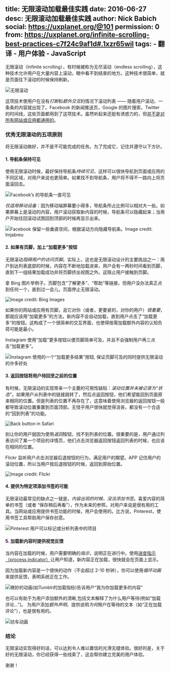 title: 无限滚动加载最佳实践
date: 2016-06-27
desc: 无限滚动加载最佳实践
author: Nick Babich
social: https://uxplanet.org/@101
permission: 0
from: https://uxplanet.org/infinite-scrolling-best-practices-c7f24c9af1d#.1xzr65wil
tags: 
    - 翻译
    - 用户体验
    - JavaScript
---

无限滚动（Infinite scrolling），有时候被称为无尽滚动（endless scrolling），这种技术允许用户在大量内容上滚动，眼中看不到结束的地方。这种技术很简单，就是页面往下滚动的时候保持刷新。

![无限滚动](https://cdn-images-1.medium.com/max/800/1*PJem14yuB5rvPeq1DvapHQ.png)

这项技术使用户在没有*打断*和*额外交互*的情况下滚动列表 —— 随着用户滚动，一条条的内容就出现了。Facebook 的新闻推送页，Google 的图片搜索，Twitter 的时间线，这些页面都用到了这项技术。虽然听起来还挺有诱惑力的，但[并不是对所有网站或应用都通用的](https://uxplanet.org/ux-infinite-scrolling-vs-pagination-1030d29376f1#.dp7alvl5h)。


### 优秀无限滚动的五项原则

将无限滚动做好，并不是不可能完成的任务。为了完成它，记住并遵守以下方针。

#### 1. 导航条保持可见 

使用无限滚动时候，最好保持导航条*持续可见*，这样可以很快导航到页面或应用的不同区域，对用户来说也更简单。如果找不到导航条，用户将不得不一路向上将页面滚回去。

![Facebook’s 的导航条一直可见](https://cdn-images-1.medium.com/max/800/1*qLgZgBd9EeBGYunXc327Qw.jpeg)

*仅适用移动设备*：因为移动端屏幕要小得多，导航条所占比例可以相对大一些。如果屏幕上是滚动的内容，用户滚动获取新内容的时候，导航条可以隐藏起来；当用户开始往回滚动试图回到顶部的时候再显示出来。

![Facebook 保留一些垂直空间，根据滚动方向隐藏导航条。Image credit: lmjabreu](https://cdn-images-1.medium.com/max/800/1*cpUZxy8JkmTwc0KSmGz5lw.gif)

#### 2. 如果有页脚，加上“加载更多”按钮

无限滚动*阻碍用户的访问页脚*。实际上，这也是无限滚动设计的主要挑战之一：用户到达列表底部的时候，内容在不断地加载进来，用户会有一两秒时间看到页脚，直到下一组结果加载成功并将页脚挤出视图之外。这阻止用户接触到页脚。

拿 Bing 图片举例子。页脚包含“了解更多”、“帮助”等链接，但用户没办法真正点到任何一个，直到过一会儿，页面停止无限滚动。

![Image credit: Bing Images](https://cdn-images-1.medium.com/max/800/1*nIudn7OyCs4G0NdlXWhPcw.jpeg)

如果你的网站或应用有页脚，且它对你（或者，更要紧的，对你的用户）*很重要*，那就应该用“加载更多”的方法。新内容不会自动加载，直到用户点击了“加载更多”的按钮。这构成了一个很简单的交互界面，也使得按需加载额外内容的认知负荷可能是最小。

Instagram 使用“加载”更多按钮以便页脚简单可及，并且不会强制用户再三点击“加载更多”。

![Instagram 使用的一个“加载更多结果”按钮, 保证页脚可及的同时提供无限滚动的许多好处](https://cdn-images-1.medium.com/max/800/1*L1_uAf34Fdg-aq3g3HyVsw.png)

#### 3. 返回按钮将用户待回至之前的位置

有时候，无限滚动的实现带来一个主要的可用性缺陷：*滚动位置并未被记录为“状态”*。如果用户从列表中的链接跳转了，然后点返回按钮，他们希望能回到页面原来相同的位置。但是列表的位置不再存在了，这意味着使用浏览器的返回按钮一般都导致滚动位置重置到页面顶部。无怪乎用户很快就觉得沮丧，都没有一个合适的“回到列表”的功能。

![Back button in Safari](https://cdn-images-1.medium.com/max/800/1*jGh6Bvt7WlarQcxLH8B2XQ.png)

别让你的用户就因为使用*返回*按钮，找不到列表的位置。很重要的是，用户通过列表访问了某一个项目的详情页，他们点击浏览器返回按钮返回列表的时候，也应该在相同的位置。

Flickr 监听用户点击浏览器后退按钮的行为，满足用户的期望。APP 记住用户的滚动位置，所以当用户按后退按钮的时候，返回到原始位置。

![Image credit: Flickr](https://cdn-images-1.medium.com/max/800/1*-F5J91EOWn31ktMK_8b1og.jpeg)


#### 4. 提供为特定项添加书签的可能

无限滚动最常见的缺点之一就是，*内容出现的时候，没法添加书签*。喜爱内容的简单的书签（或者
“保存稍后再看”），作为未来的参照，对用户来说是很有用的工具。当网站或应用提供书签功能的时候，用户会使用的。比方说，Pinterest，使用书签工具帮助用户保存创意。

![Pinterest 用户可以标记或分析列表中的项目](https://cdn-images-1.medium.com/max/800/1*X30RVIXKY7m6fOqVJNgRMw.jpeg)


#### 5. 加载新内容时提供视觉反馈

当内容在加载的时候，用户需要明确的*指示*，说明正在进行中。使用[进度指示（process indicator）](https://uxplanet.org/progress-indicators-in-mobile-ux-design-a141e22f3ea0#.ql2tx2vc7)让用户知道，新内容正在加载，很快就会在页面上显示。

因为加载新内容是一个很快的动作（不会超过 2-10 秒钟），你可以使用*循环动画*来提供反馈，表明系统正在工作。

![微妙的动画(如Tumblr的加载指标)告诉用户“我为你加载更多的内容”](https://cdn-images-1.medium.com/max/800/1*GA51775yPy24NW5SXX12cA.jpeg)

也可以有助于为用户添加额外的清晰,包括文本解释了为什么用户等待(例如“加载评论…”)。
为用户添加*额外声明*，提供说明*为何*用户在等待的文本（如“正在加载评论”），也是很有用的。

![纺车动画](https://cdn-images-1.medium.com/max/800/1*KjDWVrNwgKdHHxIr84aitw.gif)

### 结论

无限滚动实现得好的话，可以达到令人难以置信的光滑无缝体验。很好的是，关于好的无限滚动，你已经获得一些线索了，这会帮你建立完美的用户体验。

谢谢！
